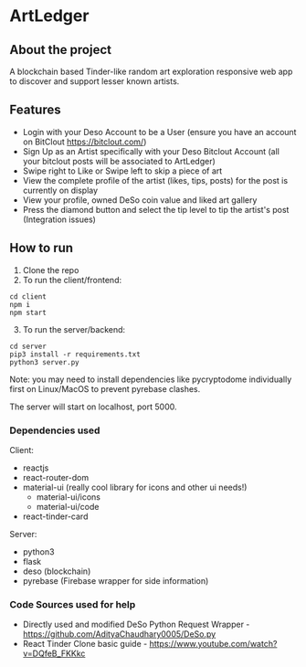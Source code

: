# ArtLedger

## About the project
A blockchain based Tinder-like random art exploration responsive web app to discover and support lesser known artists.


## Features
* Login with your Deso Account to be a User (ensure you have an account on BitClout https://bitclout.com/)
* Sign Up as an Artist specifically with your Deso Bitclout Account (all your bitclout posts will be associated to ArtLedger)
* Swipe right to Like or Swipe left to skip a piece of art
* View the complete profile of the artist (likes, tips, posts) for the post is currently on display
* View your profile, owned DeSo coin value and liked art gallery
* Press the diamond button and select the tip level to tip the artist's post (Integration issues)


## How to run

1. Clone the repo
2. To run the client/frontend:
```
cd client
npm i
npm start
```
3. To run the server/backend:
```
cd server
pip3 install -r requirements.txt 
python3 server.py
```
Note: you may need to install dependencies like pycryptodome individually first on Linux/MacOS to prevent pyrebase clashes.

The server will start on localhost, port 5000.


### Dependencies used
Client:
* reactjs
* react-router-dom
* material-ui (really cool library for icons and other ui needs!)
    * material-ui/icons
    * material-ui/code
* react-tinder-card

Server:
* python3
* flask
* deso (blockchain)
* pyrebase (Firebase wrapper for side information)

### Code Sources used for help
* Directly used and modified DeSo Python Request Wrapper - https://github.com/AdityaChaudhary0005/DeSo.py
* React Tinder Clone basic guide - https://www.youtube.com/watch?v=DQfeB_FKKkc
